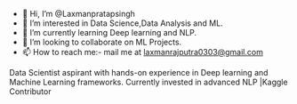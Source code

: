 - 👋 Hi, I’m @Laxmanpratapsingh
- 👀 I’m interested in Data Science,Data Analysis and ML. 
- 🌱 I’m currently learning Deep learning and NLP.
- 💞️ I’m looking to collaborate on ML Projects.
- 📫 How to reach me:- mail me at laxmanrajputra0303@gmail.com


Data Scientist aspirant with hands-on experience in Deep learning and Machine Learning frameworks. Currently invested in advanced NLP |Kaggle Contributor
